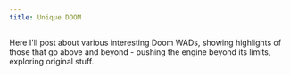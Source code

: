 ```yaml
---
title: Unique DOOM
---
```


Here I'll post about various interesting Doom WADs, showing highlights of those that go above and beyond - pushing the engine beyond its limits, exploring original stuff.
